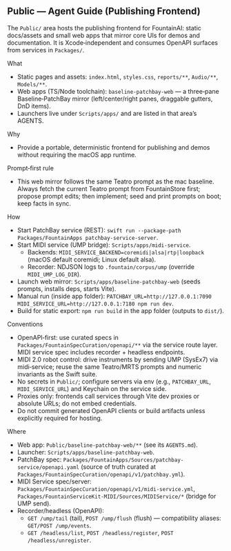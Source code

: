 ## Public — Agent Guide (Publishing Frontend)

The `Public/` area hosts the publishing frontend for FountainAI: static docs/assets and small web apps that mirror core UIs for demos and documentation. It is Xcode‑independent and consumes OpenAPI surfaces from services in `Packages/`.

What
- Static pages and assets: `index.html`, `styles.css`, `reports/**`, `Audio/**`, `Models/**`.
- Web apps (TS/Node toolchain): `baseline-patchbay-web` — a three‑pane Baseline‑PatchBay mirror (left/center/right panes, draggable gutters, DnD items).
- Launchers live under `Scripts/apps/` and are listed in that area’s AGENTS.

Why
- Provide a portable, deterministic frontend for publishing and demos without requiring the macOS app runtime.

Prompt‑first rule
- This web mirror follows the same Teatro prompt as the mac baseline. Always fetch the current Teatro prompt from FountainStore first; propose prompt edits; then implement; seed and print prompts on boot; keep facts in sync.

How
- Start PatchBay service (REST): `swift run --package-path Packages/FountainApps patchbay-service-server`.
- Start MIDI service (UMP bridge): `Scripts/apps/midi-service`.
  - Backends: `MIDI_SERVICE_BACKEND=coremidi|alsa|rtp|loopback` (macOS default coremidi; Linux default alsa).
  - Recorder: NDJSON logs to `.fountain/corpus/ump` (override `MIDI_UMP_LOG_DIR`).
- Launch web mirror: `Scripts/apps/baseline-patchbay-web` (seeds prompts, installs deps, starts Vite).
- Manual run (inside app folder): `PATCHBAY_URL=http://127.0.0.1:7090 MIDI_SERVICE_URL=http://127.0.0.1:7180 npm run dev`.
- Build for static export: `npm run build` in the app folder (outputs to `dist/`).

Conventions
- OpenAPI‑first: use curated specs in `Packages/FountainSpecCuration/openapi/**` via the service route layer. MIDI service spec includes recorder + headless endpoints.
- MIDI 2.0 robot control: drive instruments by sending UMP (SysEx7) via midi‑service; reuse the same Teatro/MRTS prompts and numeric invariants as the Swift suite.
- No secrets in `Public/`; configure servers via env (e.g., `PATCHBAY_URL`, `MIDI_SERVICE_URL`) and Keychain on the service side.
- Proxies only: frontends call services through Vite dev proxies or absolute URLs; do not embed credentials.
- Do not commit generated OpenAPI clients or build artifacts unless explicitly required for hosting.

Where
- Web app: `Public/baseline-patchbay-web/**` (see its `AGENTS.md`).
- Launcher: `Scripts/apps/baseline-patchbay-web`.
- PatchBay spec: `Packages/FountainApps/Sources/patchbay-service/openapi.yaml` (source of truth curated at `Packages/FountainSpecCuration/openapi/v1/patchbay.yml`).
- MIDI Service spec/server: `Packages/FountainSpecCuration/openapi/v1/midi-service.yml`, `Packages/FountainServiceKit-MIDI/Sources/MIDIService/*` (bridge for UMP send).
- Recorder/headless (OpenAPI):
  - `GET /ump/tail` (tail), `POST /ump/flush` (flush) — compatibility aliases: `GET/POST /ump/events`.
  - `GET /headless/list`, `POST /headless/register`, `POST /headless/unregister`.
